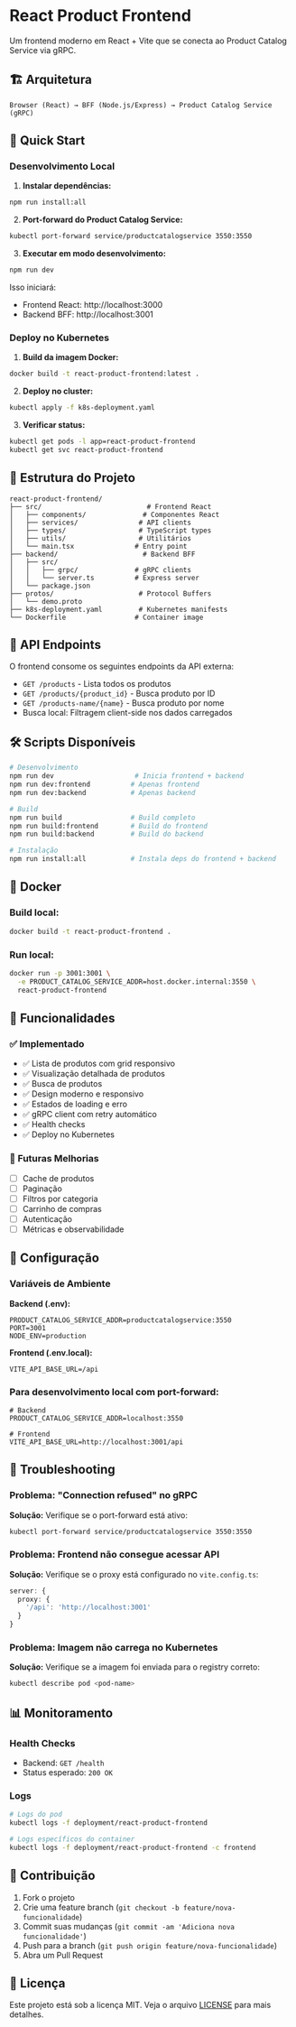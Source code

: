 # React Product Frontend

Um frontend moderno em React + Vite que se conecta ao Product Catalog Service via gRPC.

## 🏗️ Arquitetura

```
Browser (React) → BFF (Node.js/Express) → Product Catalog Service (gRPC)
```

## 🚀 Quick Start

### Desenvolvimento Local

1. **Instalar dependências:**
```bash
npm run install:all
```

2. **Port-forward do Product Catalog Service:**
```bash
kubectl port-forward service/productcatalogservice 3550:3550
```

3. **Executar em modo desenvolvimento:**
```bash
npm run dev
```

Isso iniciará:
- Frontend React: http://localhost:3000
- Backend BFF: http://localhost:3001

### Deploy no Kubernetes

1. **Build da imagem Docker:**
```bash
docker build -t react-product-frontend:latest .
```

2. **Deploy no cluster:**
```bash
kubectl apply -f k8s-deployment.yaml
```

3. **Verificar status:**
```bash
kubectl get pods -l app=react-product-frontend
kubectl get svc react-product-frontend
```

## 📁 Estrutura do Projeto

```
react-product-frontend/
├── src/                          # Frontend React
│   ├── components/              # Componentes React
│   ├── services/               # API clients
│   ├── types/                  # TypeScript types
│   ├── utils/                  # Utilitários
│   └── main.tsx               # Entry point
├── backend/                     # Backend BFF
│   ├── src/
│   │   ├── grpc/              # gRPC clients
│   │   └── server.ts          # Express server
│   └── package.json
├── protos/                     # Protocol Buffers
│   └── demo.proto
├── k8s-deployment.yaml         # Kubernetes manifests
└── Dockerfile                 # Container image
```

## 🔌 API Endpoints

O frontend consome os seguintes endpoints da API externa:

- `GET /products` - Lista todos os produtos
- `GET /products/{product_id}` - Busca produto por ID
- `GET /products-name/{name}` - Busca produto por nome
- Busca local: Filtragem client-side nos dados carregados

## 🛠️ Scripts Disponíveis

```bash
# Desenvolvimento
npm run dev                    # Inicia frontend + backend
npm run dev:frontend          # Apenas frontend
npm run dev:backend           # Apenas backend

# Build
npm run build                 # Build completo
npm run build:frontend        # Build do frontend
npm run build:backend         # Build do backend

# Instalação
npm run install:all           # Instala deps do frontend + backend
```

## 🐳 Docker

### Build local:
```bash
docker build -t react-product-frontend .
```

### Run local:
```bash
docker run -p 3001:3001 \
  -e PRODUCT_CATALOG_SERVICE_ADDR=host.docker.internal:3550 \
  react-product-frontend
```

## 🎯 Funcionalidades

### ✅ Implementado
- ✅ Lista de produtos com grid responsivo
- ✅ Visualização detalhada de produtos
- ✅ Busca de produtos
- ✅ Design moderno e responsivo
- ✅ Estados de loading e erro
- ✅ gRPC client com retry automático
- ✅ Health checks
- ✅ Deploy no Kubernetes

### 🔮 Futuras Melhorias
- [ ] Cache de produtos
- [ ] Paginação
- [ ] Filtros por categoria
- [ ] Carrinho de compras
- [ ] Autenticação
- [ ] Métricas e observabilidade

## 🔧 Configuração

### Variáveis de Ambiente

**Backend (.env):**
```env
PRODUCT_CATALOG_SERVICE_ADDR=productcatalogservice:3550
PORT=3001
NODE_ENV=production
```

**Frontend (.env.local):**
```env
VITE_API_BASE_URL=/api
```

### Para desenvolvimento local com port-forward:
```env
# Backend
PRODUCT_CATALOG_SERVICE_ADDR=localhost:3550

# Frontend
VITE_API_BASE_URL=http://localhost:3001/api
```

## 🚨 Troubleshooting

### Problema: "Connection refused" no gRPC
**Solução:** Verifique se o port-forward está ativo:
```bash
kubectl port-forward service/productcatalogservice 3550:3550
```

### Problema: Frontend não consegue acessar API
**Solução:** Verifique se o proxy está configurado no `vite.config.ts`:
```typescript
server: {
  proxy: {
    '/api': 'http://localhost:3001'
  }
}
```

### Problema: Imagem não carrega no Kubernetes
**Solução:** Verifique se a imagem foi enviada para o registry correto:
```bash
kubectl describe pod <pod-name>
```

## 📊 Monitoramento

### Health Checks
- Backend: `GET /health`
- Status esperado: `200 OK`

### Logs
```bash
# Logs do pod
kubectl logs -f deployment/react-product-frontend

# Logs específicos do container
kubectl logs -f deployment/react-product-frontend -c frontend
```

## 🤝 Contribuição

1. Fork o projeto
2. Crie uma feature branch (`git checkout -b feature/nova-funcionalidade`)
3. Commit suas mudanças (`git commit -am 'Adiciona nova funcionalidade'`)
4. Push para a branch (`git push origin feature/nova-funcionalidade`)
5. Abra um Pull Request

## 📄 Licença

Este projeto está sob a licença MIT. Veja o arquivo [LICENSE](LICENSE) para mais detalhes.
